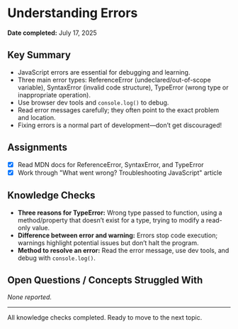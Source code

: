 # Understanding Errors

**Date completed:** July 17, 2025

## Key Summary
- JavaScript errors are essential for debugging and learning.
- Three main error types: ReferenceError (undeclared/out-of-scope variable), SyntaxError (invalid code structure), TypeError (wrong type or inappropriate operation).
- Use browser dev tools and `console.log()` to debug.
- Read error messages carefully; they often point to the exact problem and location.
- Fixing errors is a normal part of development—don’t get discouraged!

## Assignments
- [x] Read MDN docs for ReferenceError, SyntaxError, and TypeError
- [x] Work through "What went wrong? Troubleshooting JavaScript" article

## Knowledge Checks
- **Three reasons for TypeError:** Wrong type passed to function, using a method/property that doesn’t exist for a type, trying to modify a read-only value.
- **Difference between error and warning:** Errors stop code execution; warnings highlight potential issues but don’t halt the program.
- **Method to resolve an error:** Read the error message, use dev tools, and debug with `console.log()`.

## Open Questions / Concepts Struggled With
_None reported._

---
All knowledge checks completed. Ready to move to the next topic.
